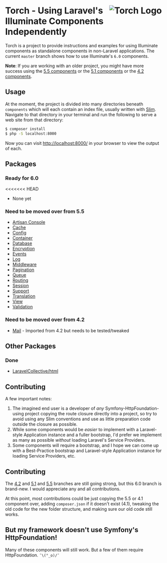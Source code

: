 # <img src="torch-logo.png" alt="Torch Logo" align="right">Torch - Using Laravel's Illuminate Components Independently

Torch is a project to provide instructions and examples for using Illuminate components as standalone components in non-Laravel applications. The current `master` branch shows how to use Illuminate's `6.0` components.

**Note**: If you are working with an older project, you might have more success using the [5.5 components](https://github.com/mattstauffer/torch/tree/5.5) or the [5.1 components](https://github.com/mattstauffer/torch/tree/5.1) or the [4.2 components](https://github.com/mattstauffer/torch/tree/4.2).

## Usage

At the moment, the project is divided into many directories beneath `components` which will each contain an index file, usually written with [Slim](http://www.slimframework.com/). Navigate to that directory in your terminal and run the following to serve a web site from that directory:

```bash
$ composer install
$ php -S localhost:8000
```

Now you can visit [http://localhost:8000/](http://localhost:8000/) in your browser to view the output of each.

## Packages

### Ready for 6.0

<<<<<<< HEAD
* None yet

### Need to be moved over from 5.5

* [Artisan Console](https://github.com/mattstauffer/Torch/tree/5.5/components/artisan)
* [Cache](https://github.com/mattstauffer/Torch/tree/5.5/components/cache)
* [Config](https://github.com/mattstauffer/Torch/tree/5.5/components/config)
* [Container](https://github.com/mattstauffer/Torch/tree/5.5/components/container)
* [Database](https://github.com/mattstauffer/Torch/tree/5.5/components/database)
* [Encryption](https://github.com/mattstauffer/Torch/tree/5.5/components/encryption)
* [Events](https://github.com/mattstauffer/Torch/tree/5.5/components/events)
* [Log](https://github.com/mattstauffer/Torch/tree/5.5/components/log)
* [Middleware](https://github.com/mattstauffer/Torch/tree/5.1/components/middleware)
* [Pagination](https://github.com/mattstauffer/Torch/tree/5.5/components/pagination)
* [Queue](https://github.com/mattstauffer/Torch/tree/5.5/components/queue)
* [Routing](https://github.com/mattstauffer/Torch/tree/5.5/components/routing)
* [Session](https://github.com/mattstauffer/Torch/tree/5.5/components/session)
* [Support](https://github.com/mattstauffer/Torch/tree/tree/components/support)
* [Translation](https://github.com/mattstauffer/Torch/tree/5.5/components/translation)
* [View](https://github.com/mattstauffer/Torch/tree/5.5/components/view)
* [Validation](https://github.com/mattstauffer/Torch/tree/5.5/components/validation)

### Need to be moved over from 4.2

* [Mail](https://github.com/mattstauffer/Torch/tree/master/4.2/mail) - Imported from 4.2 but needs to be tested/tweaked

## Other Packages

### Done

* [LaravelCollective/html](https://github.com/mattstauffer/Torch/tree/master/other-components/html)

## Contributing

A few important notes:

1. The imagined end user is a developer of _any_ Symfony-HttpFoundation-using project copying the route closure directly into a project, so try to avoid using any Slim conventions and use as little preparation code outside the closure as possible.
2. While some components would be _easier_ to implement with a Laravel-style Application instance and a fuller bootstrap, I'd prefer we implement as many as possible _without_ loading Laravel's Service Providers.
3. Some components will require a bootstrap, and I hope we can come up with a Best-Practice bootstrap and Laravel-style Application instance for loading Service Providers, etc.

## Contributing

The [4.2](https://github.com/mattstauffer/torch/tree/4.2) and [5.1](https://github.com/mattstauffer/torch/tree/5.1) and [5.5](https://github.com/mattstauffer/torch/tree/5.1) branches are still going strong, but this 6.0 branch is brand-new. I would appreciate any and all contributions.

At this point, most contributions could be just copying the 5.5 or 4.1 component over, adding `composer.json` if it doesn't exist (4.1), tweaking the old code for the new folder structure, and making sure our old code still works.

## But my framework doesn't use Symfony's HttpFoundation!

Many of these components will still work. But a few of them require HttpFoundation. `¯\(°_o)/¯`
